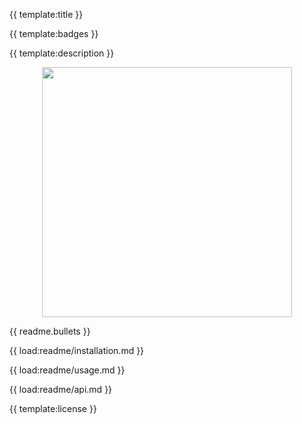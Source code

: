 {{ template:title }}

{{ template:badges }}

{{ template:description }}

<p align="center">
	<img src='https://raw.githubusercontent.com/andreasbm/focus-trap/master/assets/demo.gif' width='400'>
</p>

{{ readme.bullets }}

{{ load:readme/installation.md }}

{{ load:readme/usage.md }}

{{ load:readme/api.md }}

{{ template:license }}

